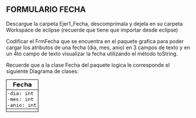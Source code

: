 ##  FORMULARIO FECHA

 Descargue la carpeta Ejer1_Fecha, descomprimala y dejela en su carpeta Workspace de eclipse (recuerde que tiene que importar desde eclipse)

 Codificar el FrmFecha que se encuentra en el paquete grafica para poder cargar los atributos de una fecha (dia, mes, anio) en 3 campos de texto y en un 4to campo de texto visualizar la fecha utilizando el método toString.

 Recuerde que a la clase Fecha del paquete logica le corresponde el siguiente Diagrama de clases:

![Diagrama de la clase Fecha](./fecha.png) 
